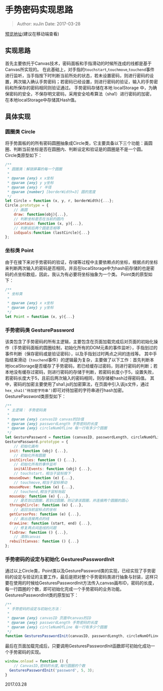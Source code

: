 # 手势密码实现思路
> Author:  xuJin
> Date: 2017-03-28

[预览地址](http://password.xujin.pro/)(建议在移动端查看)

## 实现思路
首先主要依托于Canvas技术，密码面板和手指滑动的时候所连成的线都是基于Canvas所实现的。
在此基础上，对手指的`touchstart`,`touchmove`,`touchend`事件进行监听，当手指按下时判断当前所处的状态，若未设置密码，则进行密码的设置，两次输入确认手势密码；若密码已经设置，则进行密码的验证，输入的手势密码和所保存的密码相同则验证通过。
手势密码存储在本地 localStorage 中，为确保密码的安全，不保存明文密码，采用安全哈希算法（sha1）进行密码的加密，在本地localStorage中存储其Hash值。

## 具体实现
### 圆圈类 Circle
将手势面板的的所有密码圆圈抽象成Circle类，它主要具备以下三个功能：画圆圈、判断当前坐标是否在圆圈内、判断设定和验证是的圆圈是不是一个圆。
Circle类原型如下：
```javascript
/**
 * 圆圈类：解锁屏幕的每一个圆圈
 * 
 * @param {any} x x坐标
 * @param {any} y y坐标
 * @param {any} r 半径
 * @param {number} [borderWidth=3] 圆的宽度
 */
let Circle = function (x, y, r, borderWidth){...};
Circle.prototype = {
	// 画圆
	draw: function(obj){...},
	// 判断坐标是否在当前的圆内
	isContain: function (x, y){...},
	// 判断前后两个圆是否相等
	isEquals:function (lastCircle){...}
};
```
### 坐标类 Point
由于在接下来对手势密码的验证，存储等过程中主要依赖点的坐标，根据点的坐标来判断两次输入的密码是否相同，并且在localStorage中为hash前存储的也是密码的点坐标数组，因此，我认为有必要将坐标抽象为一个类。
Point类的原型如下：
```javascript
/**
 * 坐标类
 * 
 * @param {any} x x坐标
 * @param {any} y y坐标
 */
let Point = function (x, y){...}
```
### 手势密码类 GesturePassword
该类包含了手势密码的所有主逻辑，主要包含在页面加载完成后对页面的初始化操作（手势密码面板的圆圈绘制，初始化所有的DOM元素的事件监听），手指划过的事件判断（保存密码或是验证密码），以及手指划过时两点之间的连线等。
其中手指结束滑动（`touchend`事件）的逻辑最为复杂，主要做了以下工作：首先判断本地localStorage是否缓存了手势密码，若已经缓存过密码，则进行密码的判断；若本地没有缓存过密码，则进行密码的存储于判断，若密码长度小于5，设置失败，若密码长度大于5，且前后两次输入的密码相同，则存储被hash过得密码值。
其中，密码的加密主要使用了sha1.js的加密算法，在页面中引入该js文件，通过`hex_sha1(‘待加密字符串’)`即可对待加密的字符串进行hash加密。
GesturePassword类原型如下：
```javascript
/**
 * 主逻辑： 手势密码类
 * 
 * @param {any} canvasID canvas的ID值
 * @param {any} passwordLength 手势密码的长度
 * @param {any} circleNumOfLine 每一行有多少个圆圈
 */
let GesturePassword = function (canvasID, passwordLength, circleNumOfLine) {...}
GesturePassword.prototype = {
	// 初始化画布
  init: function (obj) {...},
	// 初始化所有圆圈
  initCircles: function () {...},
	// 初始化所有的事件监听
	initAllEvents: function (obj) {...},
	// touchstart，相当于鼠标按下
  mouseDown: function (e) {...},
	// touchmove,相当于鼠标移动
  mouseMove: function (e) {...},
	// touchend,相当于鼠标抬起
  mouseUp: function (e) {...},
	// 是否划过圆圈，若划过圆圈，则记录该圆圈，并连接两个圆圈的圆心
  throughCircle: function (e) {...},
	// 返回当前鼠标点的坐标
  getCursorPos: function (e) {...},
	// 画出连接两点的线
  drawLine: function (start, end) {...},
	// 修复两点间连线的问题
  fixDraw: function () {...},
	// 清除canvas
  rebuiltCanvas: function () {...}
};
```
### 手势密码的设定与初始化 GesturesPasswordInit
通过以上Circle类，Point类以及GesturePassword类的实现，已经实现了手势密码的设定与验证的主要工作，最后是把对整个手势密码类进行抽象与封装，这样只要在使用的时候给GesturesPasswordInit方法传入canvas画布ID，密码的长度，每一行圆圈的个数，即可初始化完成一个手势密码的业务功能。
GesturesPasswordInit类的原型如下：
```javascript
/**
 * 手势密码的设定与初始化方法：
 * 
 * @param {any} canvasID 页面中canvas的ID
 * @param {any} passwordLength 手势密码的长度
 * @param {any} circleNumOfLine 每一行有多少个圆圈
 */
function GesturesPasswordInit(canvasID, passwordLength, circleNumOfLine){...}
```
最后在页面加载完成后，只要调用GesturesPasswordInit函数即可初始化成功一个手势密码的实现。
```javascript
window.onload = function () {
	// CanvasID,密码的长度,每行圆圈的个数
  GesturesPasswordInit('password', 5, 3);
}
```

2017.03.28